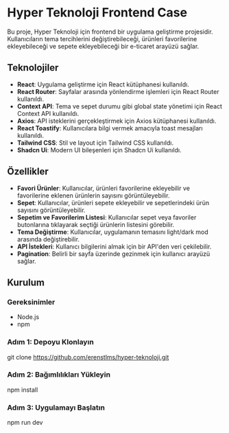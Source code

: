 # Hyper Teknoloji Frontend Case

Bu proje, Hyper Teknoloji için frontend bir uygulama geliştirme projesidir. Kullanıcıların tema tercihlerini değiştirebileceği, ürünleri favorilerine ekleyebileceği ve sepete ekleyebileceği bir e-ticaret arayüzü sağlar.

## Teknolojiler

- **React**: Uygulama geliştirme için React kütüphanesi kullanıldı.
- **React Router**: Sayfalar arasında yönlendirme işlemleri için React Router kullanıldı.
- **Context API**: Tema ve sepet durumu gibi global state yönetimi için React Context API kullanıldı.
- **Axios**: API isteklerini gerçekleştirmek için Axios kütüphanesi kullanıldı.
- **React Toastify**: Kullanıcılara bilgi vermek amacıyla toast mesajları kullanıldı.
- **Tailwind CSS**: Stil ve layout için Tailwind CSS kullanıldı.
- **Shadcn Ui**: Modern UI bileşenleri için Shadcn Ui kullanıldı.

## Özellikler

- **Favori Ürünler**: Kullanıcılar, ürünleri favorilerine ekleyebilir ve favorilerine eklenen ürünlerin sayısını görüntüleyebilir.
- **Sepet**: Kullanıcılar, ürünleri sepete ekleyebilir ve sepetlerindeki ürün sayısını görüntüleyebilir.
- **Sepetim ve Favorilerim Listesi**: Kullanıcılar sepet veya favoriler butonlarına tıklayarak seçtiği ürünlerin listesini görebilir.
- **Tema Değiştirme**: Kullanıcılar, uygulamanın temasını light/dark mod arasında değiştirebilir.
- **API İstekleri**: Kullanıcı bilgilerini almak için bir API'den veri çekilebilir.
- **Pagination**: Belirli bir sayfa üzerinde gezinmek için kullanıcı arayüzü sağlar.

## Kurulum

### Gereksinimler

- Node.js
- npm

### Adım 1: Depoyu Klonlayın

git clone https://github.com/erenstlms/hyper-teknoloji.git

### Adım 2: Bağımlılıkları Yükleyin

npm install

### Adım 3: Uygulamayı Başlatın

npm run dev
